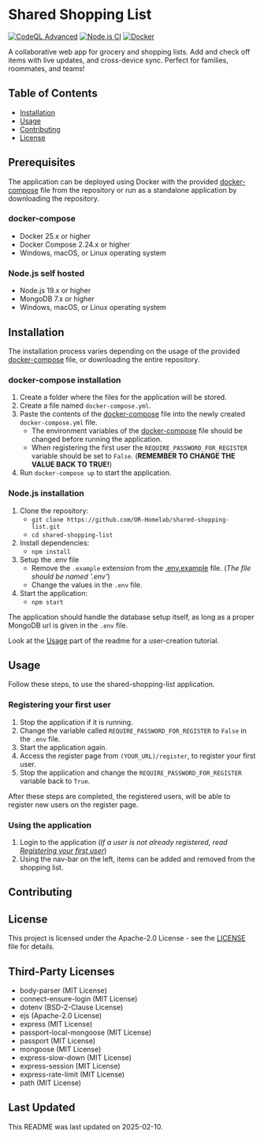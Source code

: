 # Shared Shopping List

[![CodeQL Advanced](https://github.com/OR-Homelab/shared-shopping-list/actions/workflows/codeql.yml/badge.svg?branch=main)](https://github.com/OR-Homelab/shared-shopping-list/actions/workflows/codeql.yml)
[![Node.js CI](https://github.com/OR-Homelab/shared-shopping-list/actions/workflows/node.js.yml/badge.svg)](https://github.com/OR-Homelab/shared-shopping-list/actions/workflows/node.js.yml)
[![Docker](https://github.com/OR-Homelab/shared-shopping-list/actions/workflows/docker-publish.yml/badge.svg)](https://github.com/OR-Homelab/shared-shopping-list/actions/workflows/docker-publish.yml)

A collaborative web app for grocery and shopping lists. Add and check off items with live updates, and cross-device sync. Perfect for families, roommates, and teams!

## Table of Contents

- [Installation](#installation)
- [Usage](#usage)
- [Contributing](#contributing)
- [License](#license)

## Prerequisites

The application can be deployed using Docker with the provided [docker-compose](./docker-compose.yml) file from the repository or run as a standalone application by downloading the repository.

### docker-compose

- Docker 25.x or higher
- Docker Compose 2.24.x or higher
- Windows, macOS, or Linux operating system

### Node.js self hosted

- Node.js 19.x or higher
- MongoDB 7.x or higher
- Windows, macOS, or Linux operating system

## Installation

The installation process varies depending on the usage of the provided [docker-compose](./docker-compose.yml) file, or downloading the entire repository.

### docker-compose installation

1. Create a folder where the files for the application will be stored.
2. Create a file named `docker-compose.yml`.
3. Paste the contents of the [docker-compose](./docker-compose.yml) file into the newly created `docker-compose.yml` file.
    - The environment variables of the [docker-compose](./docker-compose.yml) file should be changed before running the application.
    - When registering the first user the `REQUIRE_PASSWORD_FOR_REGISTER` variable should be set to `False`. (**REMEMBER TO CHANGE THE VALUE BACK TO TRUE!**)
4. Run `docker-compose up` to start the application.

### Node.js installation

1. Clone the repository:
    - `git clone https://github.com/OR-Homelab/shared-shopping-list.git`
    - `cd shared-shopping-list`
2. Install dependencies:
    - `npm install`
3. Setup the .env file
    - Remove the `.example` extension from the [.env.example](./.env.example) file. (*The file should be named '.env'*)
    - Change the values in the `.env` file.
4. Start the application:
    - `npm start`

The application should handle the database setup itself, as long as a proper MongoDB url is given in the `.env` file.

Look at the [Usage](#usage) part of the readme for a user-creation tutorial.

## Usage

Follow these steps, to use the shared-shopping-list application.

### Registering your first user

1. Stop the application if it is running.
2. Change the variable called `REQUIRE_PASSWORD_FOR_REGISTER` to `False` in the `.env` file.
3. Start the application again.
4. Access the register page from `(YOUR_URL)/register`, to register your first user.
5. Stop the application and change the `REQUIRE_PASSWORD_FOR_REGISTER` variable back to `True`.

After these steps are completed, the registered users, will be able to register new users on the register page.

### Using the application

1. Login to the application (*If a user is not already registered, read [Registering your first user](#registering-your-first-user)*)
2. Using the nav-bar on the left, items can be added and removed from the shopping list.

## Contributing

## License

This project is licensed under the Apache-2.0 License - see the [LICENSE](LICENSE) file for details.

## Third-Party Licenses

- body-parser (MIT License)
- connect-ensure-login (MIT License)
- dotenv (BSD-2-Clause License)
- ejs (Apache-2.0 License)
- express (MIT License)
- passport-local-mongoose (MIT License)
- passport (MIT License)
- mongoose (MIT License)
- express-slow-down (MIT License)
- express-session (MIT License)
- express-rate-limit (MIT License)
- path (MIT License)

## Last Updated

This README was last updated on 2025-02-10.
